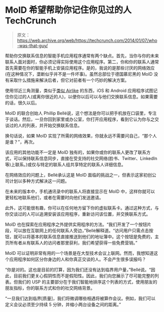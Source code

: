 # MoID 希望帮助你记住你见过的人 TechCrunch

> 原文：<https://web.archive.org/web/https://techcrunch.com/2014/01/07/who-was-that-guy/>

帮助你交换联系信息的智能手机应用程序通常有两个缺点。首先，当你与你的未来联系人面对面时，你必须记得实际使用这个应用程序。第二，你和你的联系人通常首先需要在你的智能手机上安装应用程序。是的，我说的是那些讨厌的网络效应(在这种情况下，垄断似乎并不是一件坏事)。虽然总部位于德国慕尼黑的 MoID 没有采取什么措施来解决后者，但它对前者有一个巧妙的解决方案。

使用邻近三角测量，类似于[类似 Airlike](https://web.archive.org/web/20221209033635/https://beta.techcrunch.com/2013/11/01/airlike/) 的东西，iOS 和 Android 应用程序试图记住你见过的人(或离你很近的人)，以便你以后可以与他们交换联系信息。如果需要的话，很久以后。

MoID 的联合创始人 Phillip Bellé说，这个想法是你可以把手机放在口袋里，专注于谈话。然后，一旦你回到家里或办公室，你打开应用程序，看到它认为你与之交谈过的人的列表，并开始交换联系信息。

换句话说，如果 MoID 实现了所需的网络效果，你就永远不需要问自己，“那个人是谁？”，再次。

该应用的其他功能不一定是 MoID 独有的，如果你或你的联系人更改了联系方式，可以保持联系信息同步，直接在受支持的社交网络(脸书、Twitter、LinkedIn 等)上联系。)或仅与特定的联系人组共享特定的联系人详细信息。

在网络效应的问题上，Bellé承认这是 MoID 面临的挑战之一，但表示这家初创公司计划以多种方式解决这一问题。

在未来的版本中，手机通讯录中的联系人将直接显示在 MoID 中，这样你就可以更轻松地联系他们，或者在需要时向他们发送邀请。

此外，这可能很有趣，你可以在任何地方留下你的虚拟联系卡。通过这种方式，与你交谈过的人可以追溯安装该应用程序，重新访问该位置，并交换联系方式。

MoID 也在探索在应用程序之外提供实用程序的方法。“我们开发了一个按钮片段，可以放在互联网上的任何联系人旁边，”Bellé解释道。“访问用户只需点击按钮，就可以将基本的联系信息直接推送到他们的地址簿中。这个按钮是免费的，主页所有者从有联系人的访问者那里获利，我们希望获得一些免费营销。”

MoID 可以证明非常有用的一个场景是在大型技术会议上联网。然而，我想知道这个应用程序如何区分你身边的人和你真正交谈的人。不会产生很多误报吗？

“你是对的。这也是目前的打算，因为我们还没有达到临界用户量，”Bellé说。“因此，目前我们更关心假阴性而不是假阳性。因此，我们向您展示了尽可能完整的列表。但我们的 USP 的主要部分在于我们智能地排序这个列表的方式，使用朋友的朋友指标，你的联系方式和你的社交网络背景。

“一旦我们达到临界[质量]，我们将微调哪些相遇将被算作会议。例如，我们可以定义会议必须至少持续 5 分钟，并缩小两台设备之间的距离。”